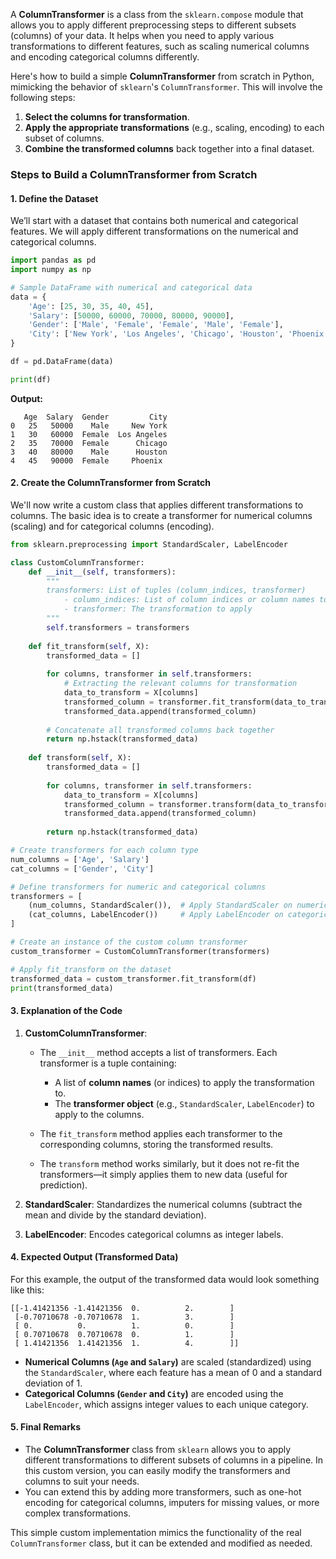 A **ColumnTransformer** is a class from the `sklearn.compose` module that allows you to apply different preprocessing steps to different subsets (columns) of your data. It helps when you need to apply various transformations to different features, such as scaling numerical columns and encoding categorical columns differently.

Here's how to build a simple **ColumnTransformer** from scratch in Python, mimicking the behavior of `sklearn`'s `ColumnTransformer`. This will involve the following steps:

1. **Select the columns for transformation**.
2. **Apply the appropriate transformations** (e.g., scaling, encoding) to each subset of columns.
3. **Combine the transformed columns** back together into a final dataset.

### Steps to Build a ColumnTransformer from Scratch

#### 1. **Define the Dataset**

We’ll start with a dataset that contains both numerical and categorical features. We will apply different transformations on the numerical and categorical columns.

```python
import pandas as pd
import numpy as np

# Sample DataFrame with numerical and categorical data
data = {
    'Age': [25, 30, 35, 40, 45],
    'Salary': [50000, 60000, 70000, 80000, 90000],
    'Gender': ['Male', 'Female', 'Female', 'Male', 'Female'],
    'City': ['New York', 'Los Angeles', 'Chicago', 'Houston', 'Phoenix']
}

df = pd.DataFrame(data)

print(df)
```

**Output:**
```
   Age  Salary  Gender         City
0   25   50000    Male     New York
1   30   60000  Female  Los Angeles
2   35   70000  Female      Chicago
3   40   80000    Male      Houston
4   45   90000  Female     Phoenix
```

#### 2. **Create the ColumnTransformer from Scratch**

We'll now write a custom class that applies different transformations to columns. The basic idea is to create a transformer for numerical columns (scaling) and for categorical columns (encoding).

```python
from sklearn.preprocessing import StandardScaler, LabelEncoder

class CustomColumnTransformer:
    def __init__(self, transformers):
        """
        transformers: List of tuples (column_indices, transformer)
            - column_indices: List of column indices or column names to apply the transformer on
            - transformer: The transformation to apply
        """
        self.transformers = transformers
    
    def fit_transform(self, X):
        transformed_data = []
        
        for columns, transformer in self.transformers:
            # Extracting the relevant columns for transformation
            data_to_transform = X[columns]
            transformed_column = transformer.fit_transform(data_to_transform)
            transformed_data.append(transformed_column)
        
        # Concatenate all transformed columns back together
        return np.hstack(transformed_data)
    
    def transform(self, X):
        transformed_data = []
        
        for columns, transformer in self.transformers:
            data_to_transform = X[columns]
            transformed_column = transformer.transform(data_to_transform)
            transformed_data.append(transformed_column)
        
        return np.hstack(transformed_data)

# Create transformers for each column type
num_columns = ['Age', 'Salary']
cat_columns = ['Gender', 'City']

# Define transformers for numeric and categorical columns
transformers = [
    (num_columns, StandardScaler()),  # Apply StandardScaler on numerical columns
    (cat_columns, LabelEncoder())     # Apply LabelEncoder on categorical columns
]

# Create an instance of the custom column transformer
custom_transformer = CustomColumnTransformer(transformers)

# Apply fit_transform on the dataset
transformed_data = custom_transformer.fit_transform(df)
print(transformed_data)
```

#### 3. **Explanation of the Code**

1. **CustomColumnTransformer**:
   - The `__init__` method accepts a list of transformers. Each transformer is a tuple containing:
     - A list of **column names** (or indices) to apply the transformation to.
     - The **transformer object** (e.g., `StandardScaler`, `LabelEncoder`) to apply to the columns.
   
   - The `fit_transform` method applies each transformer to the corresponding columns, storing the transformed results.
   - The `transform` method works similarly, but it does not re-fit the transformers—it simply applies them to new data (useful for prediction).

2. **StandardScaler**: Standardizes the numerical columns (subtract the mean and divide by the standard deviation).
3. **LabelEncoder**: Encodes categorical columns as integer labels.

#### 4. **Expected Output** (Transformed Data)

For this example, the output of the transformed data would look something like this:

```
[[-1.41421356 -1.41421356  0.          2.        ]
 [-0.70710678 -0.70710678  1.          3.        ]
 [ 0.          0.          1.          0.        ]
 [ 0.70710678  0.70710678  0.          1.        ]
 [ 1.41421356  1.41421356  1.          4.        ]]
```

- **Numerical Columns (`Age` and `Salary`)** are scaled (standardized) using the `StandardScaler`, where each feature has a mean of 0 and a standard deviation of 1.
- **Categorical Columns (`Gender` and `City`)** are encoded using the `LabelEncoder`, which assigns integer values to each unique category.

#### 5. **Final Remarks**

- The **ColumnTransformer** class from `sklearn` allows you to apply different transformations to different subsets of columns in a pipeline. In this custom version, you can easily modify the transformers and columns to suit your needs.
- You can extend this by adding more transformers, such as one-hot encoding for categorical columns, imputers for missing values, or more complex transformations.
  
This simple custom implementation mimics the functionality of the real `ColumnTransformer` class, but it can be extended and modified as needed.